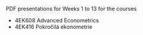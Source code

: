 PDF presentations for Weeks 1 to 13 for the courses

* 4EK608 Advanced Econometrics
* 4EK416 Pokročilá ekonometrie
